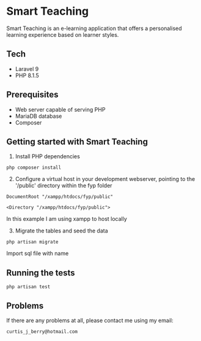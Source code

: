 # Smart Teaching

Smart Teaching is an e-learning application that offers a personalised learning experience based on learner styles.

## Tech

- Laravel 9
- PHP 8.1.5

## Prerequisites

- Web server capable of serving PHP
- MariaDB database
- Composer

## Getting started with Smart Teaching

1. Install PHP dependencies
```
php composer install
```
2. Configure a virtual host in your development webserver, pointing to the '/public' directory within the fyp folder
```
DocumentRoot "/xampp/htdocs/fyp/public"
```
```
<Directory "/xampp/htdocs/fyp/public">
```
In this example I am using xampp to host locally

3. Migrate the tables and seed the data
```
php artisan migrate
```
Import sql file with name

## Running the tests

```
php artisan test
```

## Problems

If there are any problems at all, please contact me using my email:
```
curtis_j_berry@hotmail.com
```






